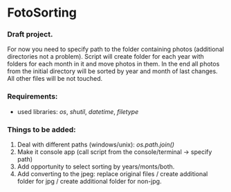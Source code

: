 # FotoSorting

### Draft project.
For now you need to specify path to the folder containing photos (additional directories not a problem). Script will create folder for each year with folders for each month in it and move photos in them. 
In the end all photos from the initial directory will be sorted by year and month of last changes.
All other files will be not touched.

### Requirements:
* used libraries: *os*, *shutil*, *datetime*, *filetype* 

### Things to be added:
1. Deal with different paths (windows/unix): *os.path.join()*
2. Make it console app (call script from the console/terminal -> specify path)
3. Add opportunity to select sorting by years/monts/both.
4. Add converting to the jpeg: replace original files / create additional folder for jpg / create additional folder for non-jpg.


